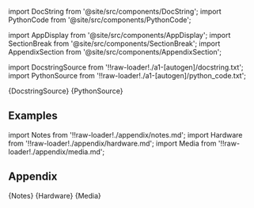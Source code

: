 
[//]: # (Custom component imports)

import DocString from '@site/src/components/DocString';
import PythonCode from '@site/src/components/PythonCode';

import AppDisplay from '@site/src/components/AppDisplay';
import SectionBreak from '@site/src/components/SectionBreak';
import AppendixSection from '@site/src/components/AppendixSection';

[//]: # (Docstring)

import DocstringSource from '!!raw-loader!./a1-[autogen]/docstring.txt';
import PythonSource from '!!raw-loader!./a1-[autogen]/python_code.txt';


<DocString>{DocstringSource}</DocString>
<PythonCode GLink='TRANSFORMERS/CALCULUS/DOUBLE_INDEFINITE_INTEGRAL/DOUBLE_INDEFINITE_INTEGRAL.py'>{PythonSource}</PythonCode>


<SectionBreak />

    

[//]: # (Examples)

## Examples

<AppDisplay 
  GLink='TRANSFORMERS/CALCULUS/DOUBLE_INDEFINITE_INTEGRAL'
  nodeLabel='DOUBLE_INDEFINITE_INTEGRAL'>
</AppDisplay>

<SectionBreak />

    

[//]: # (Appendix)

import Notes from '!!raw-loader!./appendix/notes.md';
import Hardware from '!!raw-loader!./appendix/hardware.md';
import Media from '!!raw-loader!./appendix/media.md';

## Appendix

<AppendixSection index={0} folderPath='nodes/TRANSFORMERS/CALCULUS/DOUBLE_INDEFINITE_INTEGRAL/appendix/'>{Notes}</AppendixSection>
<AppendixSection index={1} folderPath='nodes/TRANSFORMERS/CALCULUS/DOUBLE_INDEFINITE_INTEGRAL/appendix/'>{Hardware}</AppendixSection>
<AppendixSection index={2} folderPath='nodes/TRANSFORMERS/CALCULUS/DOUBLE_INDEFINITE_INTEGRAL/appendix/'>{Media}</AppendixSection>


